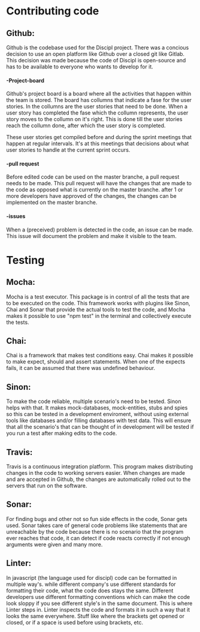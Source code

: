 # Contributing code
## Github:
Github is the codebase used for the Discipl project. There was a concious decision to use an open platform like Github over a closed git like Gitlab. This decision was made because the code of Discipl is open-source and has to be available to everyone who wants to develop for it.

#### -Project-board
Github's project board is a board where all the activities that happen within the team is stored. The board has collumns that indicate a fase for the user stories. In the collumns are the user stories that need to be done. When a user story has completed the fase which the collumn represents, the user story moves to the collumn on it's right. This is done till the user stories reach the collumn done, after which the user story is completed.

These user stories get compiled before and during the sprint meetings that happen at regular intervals. It's at this meetings that decisions about what user stories to handle at the current sprint occurs.

#### -pull request
Before edited code can be used on the master branche, a pull request needs to be made. This pull request will have the changes that are made to the code as opposed what is currently on the master branche. after 1 or more developers have approved of the changes, the changes can be implemented on the master branche.

#### -issues
When a (preceived) problem is detected in the code, an issue can be made. This issue will document the problem and make it visible to the team.

# Testing
## Mocha:
Mocha is a test executor. This package is in control of all the tests that are to be executed on the code. This framework works with plugins like Sinon, Chai and Sonar that provide the actual tools to test the code, and Mocha makes it possible to use "npm test" in the terminal and collectively execute the tests.

## Chai:
Chai is a framework that makes test conditions easy. Chai makes it possible to make expect, should and assert statements. When one of the expects fails, it can be assumed that there was undefined behaviour.

## Sinon:
To make the code reliable, multiple scenario's need to be tested. Sinon helps with that. It makes mock-databases, mock-entities, stubs and spies so this can be tested in a development enviroment, without using external tools like databases and/or filling databases with test data. This will ensure that all the scenario's that can be thought of in development will be tested if you run a test after making edits to the code.

## Travis:
Travis is a continuous integration platform. This program makes distributing changes in the code to working servers easier. When changes are made and are accepted in Github, the changes are automatically rolled out to the servers that run on the software.

## Sonar:
For finding bugs and other not so fun side effects in the code, Sonar gets used. Sonar takes care of general code problems like statements that are unreachable by the code because there is no scenario that the program ever reaches that code, it can detect if code reacts correctly if not enough arguments were given and many more.

## Linter:
In javascript (the language used for discipl) code can be formatted in multiple way's. while different company's use different standards for formatting their code, what the code does stays the same. Different developers use different formatting conventions which can make the code look sloppy if you see different style's in the same document. This is where Linter steps in. Linter inspects the code and formats it in such a way that it looks the same everywhere. Stuff like where the brackets get opened or closed, or if a space is used before using brackets, etc.

